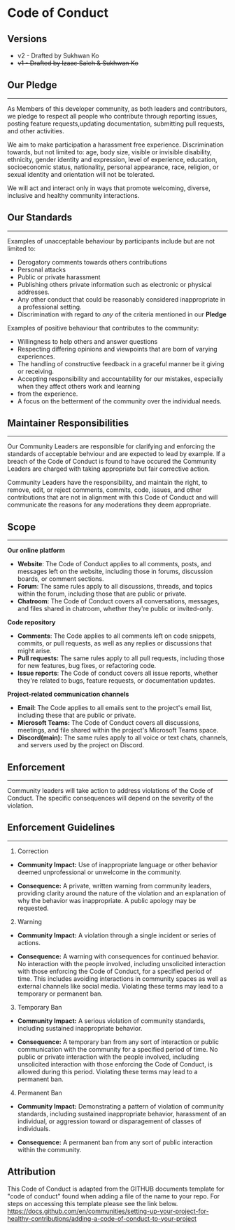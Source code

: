 # Code of Conduct

## Versions

- v2 - Drafted by Sukhwan Ko
- <s>v1 - Drafted by Izaac Saleh & Sukhwan Ko</s>

## Our Pledge

---

As Members of this developer community, as both leaders and contributors, we pledge to
respect all people who contribute through reporting issues, posting feature requests,updating documentation,
submitting pull requests, and other activities.

We aim to make participation a harassment free experience. Discrimination towards, but not limited to: age, body size,
visible or invisible disability, ethnicity, gender identity and expression, level of
experience, education, socioeconomic status, nationality, personal appearance, race, religion, or sexual identity and
orientation will not be tolerated.

We will act and interact only in ways that promote welcoming, diverse, inclusive and healthy community interactions.

## Our Standards

---

Examples of unacceptable behaviour by participants include but are not limited to:

- Derogatory comments towards others contributions
- Personal attacks
- Public or private harassment
- Publishing others private information such as electronic or physical addresses.
- Any other conduct that could be reasonably considered inappropriate in a professional setting.
- Discrimination with regard to _any_ of the criteria mentioned in our **Pledge**

Examples of positive behaviour that contributes to the community:

- Willingness to help others and answer questions
- Respecting differing opinions and viewpoints that are born of varying experiences.
- The handling of constructive feedback in a graceful manner be it giving or receiving.
- Accepting responsibility and accountability for our mistakes, especially when they affect others work and learning
- from the experience.
- A focus on the betterment of the community over the individual needs.

## Maintainer Responsibilities

---

Our Community Leaders are responsible for clarifying and enforcing the standards of
acceptable behviour and are expected to lead by example. If a breach of the Code of Conduct is found to have occured the
Community Leaders are charged with taking appropriate but fair corrective action.

Community Leaders have the responsibility, and maintain the right, to remove, edit, or reject comments, commits, code,
issues, and other contributions that are not in alignment with this Code of Conduct and will communicate the reasons for
any moderations they deem appropriate.

## Scope

---

**Our online platform**

- **Website**: The Code of Conduct applies to all comments, posts, and messages left on the website, including those in forums, discussion boards, or comment sections.
- **Forum**: The same rules apply to all discussions, threads, and topics within the forum, including those that are public or private.
- **Chatroom**: The Code of Conduct covers all conversations, messages, and files shared in chatroom, whether they're public or invited-only.

**Code repository**

- **Comments**: The Code applies to all comments left on code snippets, commits, or pull requests, as well as any replies or discussions that might arise.
- **Pull requests:** The same rules apply to all pull requests, including those for new features, bug fixes, or refactoring code.
- **Issue reports**: The Code of conduct covers all issue reports, whether they're related to bugs, feature requests, or documentation updates.

**Project-related communication channels**

- **Email**: The Code applies to all emails sent to the project's email list, including these that are public or private.
- **Microsoft Teams:** The Code of Conduct covers all discussions, meetings, and file shared within the project's Microsoft Teams space.
- **Discord(main):** The same rules apply to all voice or text chats, channels, and servers used by the project on Discord.

## Enforcement

---

Community leaders will take action to address violations of the Code of Conduct. The specific consequences will depend on the severity of the violation.

## Enforcement Guidelines

---

1. Correction

- **Community Impact:** Use of inappropriate language or other behavior deemed unprofessional or unwelcome in the community.

- **Consequence:** A private, written warning from community leaders, providing clarity around the nature of the violation and an explanation of why the behavior was inappropriate. A public apology may be requested.

2. Warning

- **Community Impact:** A violation through a single incident or series of actions.

- **Consequence:** A warning with consequences for continued behavior. No interaction with the people involved, including unsolicited interaction with those enforcing the Code of Conduct, for a specified period of time. This includes avoiding interactions in community spaces as well as external channels like social media. Violating these terms may lead to a temporary or permanent ban.

3. Temporary Ban

- **Community Impact:** A serious violation of community standards, including sustained inappropriate behavior.

- **Consequence:** A temporary ban from any sort of interaction or public communication with the community for a specified period of time. No public or private interaction with the people involved, including unsolicited interaction with those enforcing the Code of Conduct, is allowed during this period. Violating these terms may lead to a permanent ban.

4. Permanent Ban

- **Community Impact:** Demonstrating a pattern of violation of community standards, including sustained inappropriate behavior, harassment of an individual, or aggression toward or disparagement of classes of individuals.

- **Consequence:** A permanent ban from any sort of public interaction within the community.

## Attribution

This Code of Conduct is adapted from the GITHUB documents template for "code of conduct" found when adding a file of the
name to your repo. For steps on accessing this template please see the link below.
https://docs.github.com/en/communities/setting-up-your-project-for-healthy-contributions/adding-a-code-of-conduct-to-your-project

